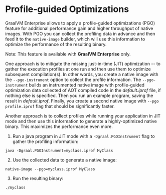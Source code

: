 # Profile-guided Optimizations

GraalVM Enterprise allows to apply a profile-guided optimizations (PGO) feature
for additional performance gain and higher throughput of native images. With
PGO you can collect the profiling data in advance and then feed it to the `native-image` builder, which will use this information to optimize the performance of the resulting binary.

Note: This feature is available with **GraalVM Enterprise** only.

One approach is to mitigate the
missing just-in-time (JIT) optimization -- to gather the execution profiles at one run
and then use them to optimize subsequent compilation(s). In other words, you create a native image with the `--pgo-instrument` option to collect the
profile information. The `--pgo-instrument` builds an instrumented native image
with profile-guided optimization data collected of AOT compiled code
in the _default.iprof_ file, if nothing else is specified. Then you run an
example program, saving the result in _default.iprof_. Finally, you create a
second native image with `--pgo profile.iprof` flag that should be significantly
faster.

Another approach is to collect profiles while running your
application in JIT mode and then use this information to generate
a highly-optimized native binary. This maximizes the performance even more.

1. Run a java program in JIT mode with a `-Dgraal.PGOInstrument` flag to gather the profiling information:
```
java -Dgraal.PGOInstrument=myclass.iprof MyClass
```
2. Use the collected data to generate a native image:
```
native-image --pgo=myclass.iprof MyClass
```
3. Run the resulting binary:
```
./myclass
```
